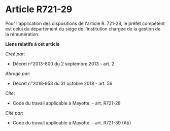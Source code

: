 # Article R721-29

Pour l'application des dispositions de l'article R. 721-28, le préfet compétent est celui du département du siège de
l'institution chargée de la gestion de la rémunération.

**Liens relatifs à cet article**

_Créé par_:

  - Décret n°2013-800 du 2 septembre 2013 - art. 2

_Abrogé par_:

  - Décret n°2018-953 du 31 octobre 2018 - art. 56

_Cite_:

  - Code du travail applicable à Mayotte. - art. R721-28

_Cité par_:

  - Code du travail applicable à Mayotte. - art. R721-39 (Ab)
